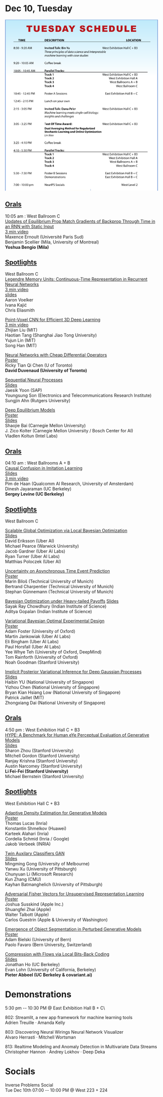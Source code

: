 # Dec 10, Tuesday 

![](pictures/Tuesday_Day3_Glance.png)


## [Orals](https://nips.cc/Conferences/2019/ScheduleMultitrack?text=&session=&event_type=&day=2019-12-10)

10:05 am : West Ballroom C\
[Updates of Equilibrium Prop Match Gradients of Backprop Through Time in an RNN with Static Input](https://nips.cc/Conferences/2019/ScheduleMultitrack?event=15732)\
[3 min video](https://www.youtube.com/watch?v=Xb5sM0NRy_0&feature=youtu.be)\
Maxence Ernoult (Université Paris Sud)\
Benjamin Scellier (Mila, University of Montreal)\
**Yoshua Bengio (Mila)**

## [Spotlights](https://nips.cc/Conferences/2019/ScheduleMultitrack?text=&session=&event_type=&day=2019-12-10)

West Ballroom C\
[Legendre Memory Units: Continuous-Time Representation in Recurrent Neural Networks](https://nips.cc/Conferences/2019/ScheduleMultitrack?event=15733)\
[3 min video](https://www.youtube.com/watch?v=yr8LZZD1I4o)\
[slides](https://drive.google.com/file/d/18zMik5Ku45QMgczoItZv1GRTv3GSmctM/view)\
Aaron Voelker\
Ivana Kajić\
Chris Eliasmith

[Point-Voxel CNN for Efficient 3D Deep Learning](https://neurips.cc/Conferences/2019/ScheduleMultitrack?event=15734)\
[3 min video](https://pvcnn.mit.edu/)\
Zhijian Liu (MIT)\
Haotian Tang (Shanghai Jiao Tong University)\
Yujun Lin (MIT)\
Song Han (MIT)

[Neural Networks with Cheap Differential Operators](https://neurips.cc/Conferences/2019/ScheduleMultitrack?event=15735)\
[Poster](http://www.cs.toronto.edu/~rtqichen/posters/diffopnet_poster.pdf)\
Ricky Tian Qi Chen (U of Toronto)\
**David Duvenaud (University of Toronto)**

[Sequential Neural Processes
](https://neurips.cc/Conferences/2019/ScheduleMultitrack?event=15736)\
[Slides](https://drive.google.com/open?id=1wAZD4l7hj_haCKWBbvKtPFOWtQxwhGwN)\
Jaesik Yoon (SAP)\
Youngsung Son (Electronics and Telecommunications Research Institute)\
Sungjin Ahn (Rutgers University)

[Deep Equilibrium Models](https://neurips.cc/Conferences/2019/ScheduleMultitrack?event=15737)\
[Poster](https://github.com/locuslab/deq/blob/master/presentations/DEQ_poster.pdf)\
[Slides](https://github.com/locuslab/deq/blob/master/presentations/DEQ_slides.pdf)\
Shaojie Bai (Carnegie Mellon University)\
J. Zico Kolter (Carnegie Mellon University / Bosch Center for AI)\
Vladlen Koltun (Intel Labs)

## [Orals](https://nips.cc/Conferences/2019/ScheduleMultitrack?text=&session=&event_type=&day=2019-12-10)

04:10 am : West Ballrooms A + B\
[Causal Confusion in Imitation Learning](https://neurips.cc/Conferences/2019/ScheduleMultitrack?event=15683)\
[Slides](https://sites.google.com/view/causal-confusion)\
[3 min video](https://sites.google.com/view/causal-confusion)\
Pim de Haan (Qualcomm AI Research, University of Amsterdam)\
Dinesh Jayaraman (UC Berkeley)\
**Sergey Levine (UC Berkeley)**

## [Spotlights](https://nips.cc/Conferences/2019/ScheduleMultitrack?text=&session=&event_type=&day=2019-12-10)

West Ballroom C

[Scalable Global Optimization via Local Bayesian Optimization](https://neurips.cc/Conferences/2019/ScheduleMultitrack?event=15740)\
[Slides](https://drive.google.com/file/d/1I7Xsqh87GenYU9sXnWf1R2dZFKctqlYx/view?usp=sharing)\
David Eriksson (Uber AI)\
Michael Pearce (Warwick University)\
Jacob Gardner (Uber AI Labs)\
Ryan Turner (Uber AI Labs)\
Matthias Poloczek (Uber AI)


[Uncertainty on Asynchronous Time Event Prediction](https://neurips.cc/Conferences/2019/ScheduleMultitrack?event=15741)\
[Poster](https://github.com/sharpenb/Uncertainty-Event-Prediction/blob/master/assets/poster.pdf)\
Marin Biloš (Technical University of Munich)\
Bertrand Charpentier (Technical University of Munich)\
Stephan Günnemann (Technical University of Munich)

[Bayesian Optimization under Heavy-tailed Payoffs](https://neurips.cc/Conferences/2019/ScheduleMultitrack?event=15742)
[Slides](https://github.com/sayakrc/Bayesian-Optimization-under-Heavy-tailed-Payoffs/blob/master/slides.pdf)\
Sayak Ray Chowdhury (Indian Institute of Science)\
Aditya Gopalan (Indian Institute of Science)


[Variational Bayesian Optimal Experimental Design](https://neurips.cc/Conferences/2019/ScheduleMultitrack?event=15743)\
[Poster](https://github.com/twgr/variational_oed/blob/master/poster/poster.pdf)\
Adam Foster (University of Oxford)\
Martin Jankowiak (Uber AI Labs)\
Eli Bingham (Uber AI Labs)\
Paul Horsfall (Uber AI Labs)\
Yee Whye Teh (University of Oxford, DeepMind)\
Tom Rainforth (University of Oxford)\
Noah Goodman (Stanford University)


[Implicit Posterior Variational Inference for Deep Gaussian Processes](https://neurips.cc/Conferences/2019/ScheduleMultitrack?event=15744)\
[Slides](https://github.com/HeroKillerEver/ipvi-dgp/blob/master/slides/neurips_slides.pdf)\
Haibin YU (National University of Singapore)\
Yizhou Chen (National University of Singapore)\
Bryan Kian Hsiang Low (National University of Singapore)\
Patrick Jaillet (MIT)\
Zhongxiang Dai (National University of Singapore)


## [Orals](https://nips.cc/Conferences/2019/ScheduleMultitrack?text=&session=&event_type=&day=2019-12-10)

4:50 pm : West Exhibition Hall C + B3\
[HYPE: A Benchmark for Human eYe Perceptual Evaluation of Generative Models](https://neurips.cc/Conferences/2019/ScheduleMultitrack?event=15857)\
[Slides](https://drive.google.com/file/d/1_Rz1oLBd49woRwwX-v3LHgxn9XteEPkP/view?usp=sharing)\
Sharon Zhou (Stanford University)\
Mitchell Gordon (Stanford University)\
Ranjay Krishna (Stanford University)\
Austin Narcomey (Stanford University)\
**Li Fei-Fei (Stanford University)**\
Michael Bernstein (Stanford University)

## [Spotlights](https://nips.cc/Conferences/2019/ScheduleMultitrack?text=&session=&event_type=&day=2019-12-10)

West Exhibition Hall C + B3

[Adaptive Density Estimation for Generative Models](https://neurips.cc/Conferences/2019/ScheduleMultitrack?event=15858)\
[Poster](https://thoth.inrialpes.fr/people/tlucas/poster.pdf)\
Thomas Lucas (Inria)\
Konstantin Shmelkov (Huawei)\
Karteek Alahari (Inria)\
Cordelia Schmid (Inria / Google)\
Jakob Verbeek (INRIA)

[Twin Auxilary Classifiers GAN](https://neurips.cc/Conferences/2019/ScheduleMultitrack?event=15859)\
[Slides](https://github.com/batmanlab/twin_ac/blob/master/TAC-GAN.pdf)\
Mingming Gong (University of Melbourne)\
Yanwu Xu (University of Pittsburgh)\
Chunyuan Li (Microsoft Research)\
Kun Zhang (CMU)\
Kayhan Batmanghelich (University of Pittsburgh)
	
[Adversarial Fisher Vectors for Unsupervised Representation Learning](https://neurips.cc/Conferences/2019/ScheduleMultitrack?event=15860)\
[Poster](https://github.com/apple/ml-afv/blob/master/poster.pdf)\
Joshua Susskind (Apple Inc.)\
Shuangfei Zhai (Apple)\
Walter Talbott (Apple)\
Carlos Guestrin (Apple & University of Washington)
	
[Emergence of Object Segmentation in Perturbed Generative Models](https://neurips.cc/Conferences/2019/ScheduleMultitrack?event=15861)\
[Poster](http://www.cvg.unibe.ch/media/publications/pdf/neurips19_perturbedseg_poster.pdf)\
Adam Bielski (University of Bern)\
Paolo Favaro (Bern University, Switzerland)


[Compression with Flows via Local Bits-Back Coding](https://neurips.cc/Conferences/2019/ScheduleMultitrack?event=15862)\
[Slides](https://drive.google.com/open?id=1A6t2F88GJBkhSZgyn26ImjzNi3O1A-FT)\
Jonathan Ho (UC Berkeley)\
Evan Lohn (University of California, Berkeley)\
**Pieter Abbeel (UC Berkeley & covariant.ai)**


# Demonstrations

5:30 pm -- 10:30 PM @ East Exhibition Hall B + C\

802: Streamlit, a new app framework for machine learning tools\
Adrien Treuille · Amanda Kelly

803: Discovering Neural Wirings Neural Network Visualizer\
Alvaro Herrasti · Mitchell Wortsman

813: Realtime Modeling and Anomaly Detection in Multivariate Data Streams\
Christopher Hannon · Andrey Lokhov · Deep Deka


# Socials

Inverse Problems Social\
Tue Dec 10th 07:00 -- 10:00 PM @ West 223 + 224







